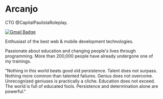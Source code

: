 # Arcanjo

CTO @CapitalPaulistaRoleplay.

[![Gmail Badge](https://img.shields.io/badge/-contato.capital-paulista@gmail.com-6633cc?style=flat-square&logo=Gmail&logoColor=white&link=mailto:contato.capital-paulista@gmail.com)](mailto:contato.capital-paulista@gmail.com)

Enthusiast of the best web & mobile development technologies.

Passionate about education and changing people's lives through programming. More than 200,000 people have already undergone one of my trainings.

"Nothing in this world beats good old persistence. Talent does not surpass. Nothing more common than talented failures. Genius does not overcome. Unrecognized geniuses is practically a cliche. Education does not exceed. The world is full of educated fools. Persistence and determination alone are powerful."

